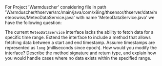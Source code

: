 For Project 'Warmduscher' considering file in path 'Warmduscher/thserver/src/main/java/com/x8ing/thsensor/thserver/data/meteoswiss/MeteoDataService.java' with name 'MeteoDataService.java' we have the following question: 

The current `MeteoDataService` interface lacks the ability to fetch data for a specific time range. Extend the interface to include a method that allows fetching data between a start and end timestamp. Assume timestamps are represented as `long` (milliseconds since epoch).  How would you modify the interface? Describe the method signature and return type, and explain how you would handle cases where no data exists within the specified range.